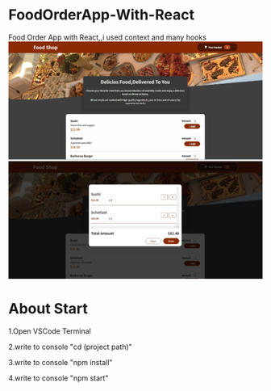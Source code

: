 # FoodOrderApp-With-React
Food Order App with React,,i used context and many hooks
<img src="/capture1.JPG">
<img src="/Capture2.JPG">

<h1>About Start</h1>
<p>1.Open VSCode Terminal</p>
<p>2.write to console "cd (project path)"</p>
<p>3.write to console "npm install"</p>
<p>4.write to console "npm start"</p>

